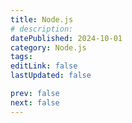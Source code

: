 ```yaml
---
title: Node.js
# description:
datePublished: 2024-10-01
category: Node.js
tags:
editLink: false
lastUpdated: false

prev: false
next: false
---
```


<RouteCatalog :category="$frontmatter.category" />
